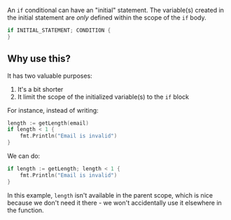 An `if` conditional can have an "initial" statement. The variable(s) created in the initial statement are *only* defined within the scope of the `if` body.

```go
if INITIAL_STATEMENT; CONDITION {
}
```

## Why use this?
It has two valuable purposes:
1. It's a bit shorter
2. It limit the scope of the initialized variable(s) to the `if` block

For instance, instead of writing:
```go
length := getLength(email)
if length < 1 {
	fmt.Println("Email is invalid")
}
```

We can do:
```go
if length := getLength; length < 1 {
	fmt.Println("Email is invalid")
}
```
In this example, `length` isn't available in the parent scope, which is nice because we don't need it there - we won't accidentally use it elsewhere in the function.